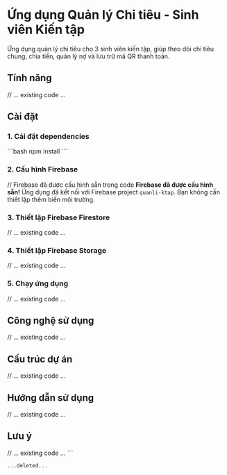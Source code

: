 # Ứng dụng Quản lý Chi tiêu - Sinh viên Kiến tập

Ứng dụng quản lý chi tiêu cho 3 sinh viên kiến tập, giúp theo dõi chi tiêu chung, chia tiền, quản lý nợ và lưu trữ mã QR thanh toán.

## Tính năng

// ... existing code ...

## Cài đặt

### 1. Cài đặt dependencies

\`\`\`bash
npm install
\`\`\`

### 2. Cấu hình Firebase

// <CHANGE> Firebase đã được cấu hình sẵn trong code
**Firebase đã được cấu hình sẵn!** Ứng dụng đã kết nối với Firebase project `quanli-ktap`. Bạn không cần thiết lập thêm biến môi trường.

### 3. Thiết lập Firebase Firestore

// ... existing code ...

### 4. Thiết lập Firebase Storage

// ... existing code ...

### 5. Chạy ứng dụng

// ... existing code ...

## Công nghệ sử dụng

// ... existing code ...

## Cấu trúc dự án

// ... existing code ...

## Hướng dẫn sử dụng

// ... existing code ...

## Lưu ý

// ... existing code ...
\`\`\`

```typescriptreact file=".env.local.example" isDeleted="true"
...deleted...

